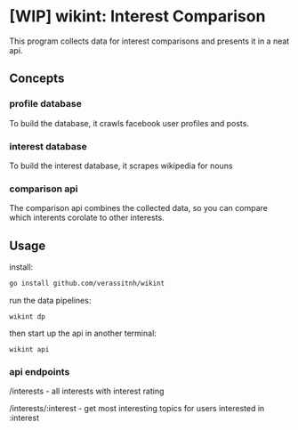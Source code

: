 # [WIP] wikint: Interest Comparison
This program collects data for interest comparisons and presents it in a neat api.

## Concepts
### profile database
To build the database, it crawls facebook user profiles and posts.


### interest database
To build the interest database, it scrapes wikipedia for nouns


### comparison api
The comparison api combines the collected data, so you can compare which interents corolate to other interests.


## Usage
install:
```sh
go install github.com/verassitnh/wikint
```
run the data pipelines:
```
wikint dp
```
then start up the api in another terminal:
```
wikint api
```


### api endpoints
/interests - all interests with interest rating

/interests/:interest - get most interesting topics for users interested in :interest

